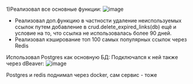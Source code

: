 
1)Реализовал все основные функции:
![image](https://github.com/user-attachments/assets/7791a35e-2cec-41a9-8ee8-54ea9695556e)
+ Реализовал доп.функцию в частности удаление неиспользуемых ссылок путем добавление в crud.delete_expired_links(db) ещё и условие на то, что ссылка не использовалась более 90 дней. 
+ Реализовал кэширование топ 100 самых популярных ссылок через Redis

Использовал Postgres как основную БД:
Подключался к ней также через dBeaver:
![image](https://github.com/user-attachments/assets/700fb4c7-c36a-4dad-9b90-60883751845c)

Postgres и redis поднимал через docker, сам сервис - тоже
